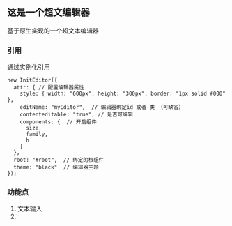 ## 这是一个超文编辑器

基于原生实现的一个超文本编辑器

### 引用

通过实例化引用

```
new InitEditor({
  attr: { // 配置编辑器属性
    style: { width: "600px", height: "300px", border: "1px solid #000" },
    editName: "myEditor",  // 编辑器绑定id 或者 类 （可缺省）
    contenteditable: "true", // 是否可编辑
    components: {  // 开启组件
      size,
      family,
      h
    }
  },
  root: "#root",  // 绑定的根组件
  theme: "black"  // 编辑器主题
});

```

### 功能点

1. 文本输入
2.
